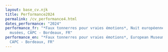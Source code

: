 ```yaml
---
layout: base_cv.njk
title: Performance2024
permalink: /cv_performance4.html
dates_performance: "2024"
performance_fr: "*Faux tonnerres pour vraies émotions*, Nuit européenne des
  musées, CAPC - Bordeaux, FR"
performance_en: "*Faux tonnerres pour vraies émotions*, European Museum Night,
  CAPC - Bordeaux, FR"
---
```

